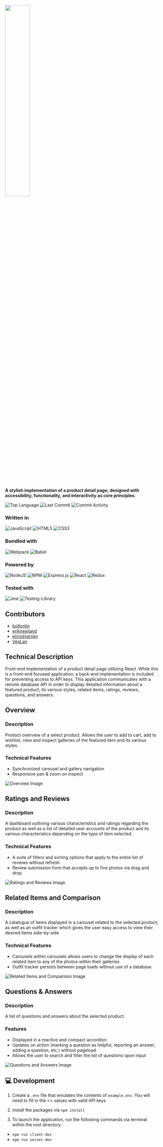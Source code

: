 <img src='https://user-images.githubusercontent.com/116389520/218278997-59085a0f-ada8-44f6-be09-f5f9dc122ab9.png' style="width:40%" />

**A stylish implementation of a product detail page; designed with accessibility, functionality, and interactivity as core principles.**

![Top Language](https://img.shields.io/github/languages/top/HR-FEC-Team2/superior)
![Last Commit](https://img.shields.io/github/last-commit/HR-FEC-Team2/superior)
![Commit Activity](https://img.shields.io/github/commit-activity/m/HR-FEC-Team2/superior)

### Written in
![JavaScript](https://img.shields.io/badge/javascript-%23323330.svg?style=for-the-badge&logo=javascript&logoColor=%23F7DF1E)
![HTML5](https://img.shields.io/badge/html5-%23E34F26.svg?style=for-the-badge&logo=html5&logoColor=white)
![CSS3](https://img.shields.io/badge/css3-%231572B6.svg?style=for-the-badge&logo=css3&logoColor=white)

### Bundled with
![Webpack](https://img.shields.io/badge/webpack-%238DD6F9.svg?style=for-the-badge&logo=webpack&logoColor=black)
![Babel](https://img.shields.io/badge/Babel-F9DC3e?style=for-the-badge&logo=babel&logoColor=black)

### Powered by
![NodeJS](https://img.shields.io/badge/node.js-6DA55F?style=for-the-badge&logo=node.js&logoColor=white)
![NPM](https://img.shields.io/badge/NPM-%23CB3837.svg?style=for-the-badge&logo=npm&logoColor=white)
![Express.js](https://img.shields.io/badge/express.js-%23404d59.svg?style=for-the-badge&logo=express&logoColor=%2361DAFB)
![React](https://img.shields.io/badge/react-%2320232a.svg?style=for-the-badge&logo=react&logoColor=%2361DAFB)
![Redux](https://img.shields.io/badge/redux-%23593d88.svg?style=for-the-badge&logo=redux&logoColor=white)

### Tested with
![Jest](https://img.shields.io/badge/-jest-%23C21325?style=for-the-badge&logo=jest&logoColor=white)
![Testing-Library](https://img.shields.io/badge/-TestingLibrary-%23E33332?style=for-the-badge&logo=testing-library&logoColor=white)

## Contributors
* [boltonlin](https://github.com/boltonlin)
* [eriknewland](https://github.com/eriknewland)
* [jerrodvarney](https://github.com/jerrodvarney)
* [VesLan](https://github.com/VesLan)

## Technical Description
Front-end implementation of a product detail page utilizing React. While this is a front-end focused application, a back-end implementation is included for preventing access to API keys. This application communicates with a remote database API in order to display detailed information about a featured product, its various styles, related items, ratings, reviews, questions, and answers. 

## Overview
### Description
Product overview of a select product. Allows the user to add to cart, add to wishlist, view and inspect galleries of the featured item and its various styles.

### Technical Features
* Synchronized carousel and gallery navigation
* Responsive pan & zoom on inspect

![Overview Image](https://user-images.githubusercontent.com/116389520/218281801-8086f80b-8134-4d37-ba6e-0f6f936bba89.jpg)

## Ratings and Reviews
### Description
A dashboard outlining various characteristics and ratings regarding the product as well as a list of detailed user accounts of the product and its various characteristics depending on the type of item selected.

### Technical Features
* A suite of filters and sorting options that apply to the entire list of reviews without refresh
* Review submission form that accepts up to five photos via drag and drop

![Ratings and Reviews Image](https://user-images.githubusercontent.com/116389520/218283268-3889ff76-89e2-4898-a4ed-d239c292e2e1.jpg)

## Related Items and Comparison
### Description
A catalogue of items displayed in a carousel related to the selected product, as well as an outfit tracker which gives the user easy access to view their desired items side-by-side

### Technical Features
* Carousels within carousels allows users to change the display of each related item to any of the photos within their galleries
* Outfit tracker persists between page loads without use of a database

![Related Items and Comparison Image](https://user-images.githubusercontent.com/116389520/218284010-eb224c46-556f-4b31-8bed-2bcac2a2e5e2.png)

## Questions & Answers
### Description
A list of questions and answers about the selected product.

### Features
* Displayed in a reactive and compact accordion
* Updates on action (marking a question as helpful, reporting an answer, adding a question, etc.) without pageload
* Allows the user to search and filter the list of questions upon input

![Questions and Answers Image](https://user-images.githubusercontent.com/116389520/218284466-7e1243cf-beb7-4e8c-be22-2590cb51ee4f.png)

## 💻 Development
1. Create a `.env` file that emulates the contents of `example.env`. You will need to fill in the <> values with valid API keys

2. Install the packages via `npm install`

3. To launch the application, run the following commands via terminal within the root directory: 
* `npm run client-dev`
* `npm run server-dev`
